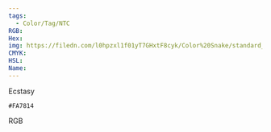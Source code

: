 ```yaml
---
tags:
  - Color/Tag/NTC
RGB:
Hex:
img: https://filedn.com/l0hpzxl1f01yT7GHxtF8cyk/Color%20Snake/standard_csv_to_svg/%23/FA7814.svg
CMYK:
HSL:
Name:
---
```

Ecstasy
```palette
#FA7814
```
RGB
